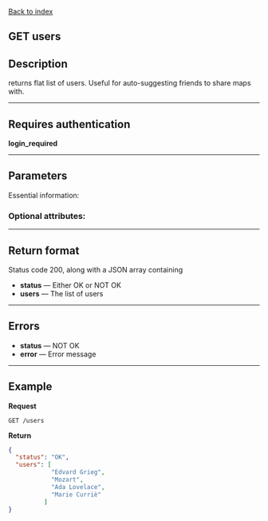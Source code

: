 [Back to index](api-reference.md)

## GET users

## Description
returns flat list of users. Useful for auto-suggesting friends to share maps with. 

***

## Requires authentication
**login_required**

***

## Parameters
Essential information:

### Optional attributes:

***

## Return format
Status code 200, along with a JSON array containing 
- **status** — Either OK or NOT OK
- **users** — The list of users
***

## Errors
- **status** — NOT OK
- **error** — Error message

***

## Example
**Request**

    GET /users


**Return**
``` json
{
  "status": "OK",
  "users": [
            "Edvard Grieg",
            "Mozart",
            "Ada Lovelace",
            "Marie Curriè"
          ]
}
```
